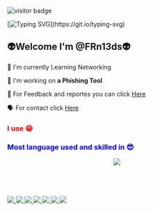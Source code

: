 ![visitor badge](https://visitor-badge.laobi.icu/badge?page_id=jwenjian.visitor-badge)


[![Typing SVG](https://readme-typing-svg.demolab.com/?font=monospace&color=red&center=true&lines=Welcome+to+my+github+profile👋;I'm+FRn13ds+You+Are+Welcome!)](https://git.io/typing-svg)

<div style="align:center">
<h2>👽Welcome I'm @FRn13ds👽</h2>

  
🔭 I'm currently Learning Networking

📩 I'm working on **a Phishing Tool**


📝 For Feedback and reportes you can click <a href="https://frn13ds.github.io/Tools_feedback/">Here</a>


🗣 For contact click <a href ="https://frn13ds.github.io/ContactMe/">Here</a>
</div>



<h3 style="color:red;">I use 😁</h3>


<div style="position:absolute;top:500px">
<a href ="Frn13ds">
<img src="https://img.shields.io/badge/TryHackMe-212C42?style=for-the-badge&logo=TryHackMe&logoColor=white" />
</a>
<a href ="https://www.python.org/">
<img src="https://img.shields.io/badge/Python-FFD43B?style=for-the-badge&logo=python&logoColor=blue" />
</a>
<a href ="#">
<img src="{https://img.shields.io/badge/json-5E5C5C?style=for-the-badge&logo=json&logoColor=white}" />
</a>
<a href ="#" >
<img src="https://img.shields.io/badge/JavaScript-323330?style=for-the-badge&logo=javascript&logoColor=F7DF1E" />
</a>
<a href ="https://www.HTML5.org">
<img src="https://img.shields.io/badge/HTML5-E34F26?style=for-the-badge&logo=html5&logoColor=white" />
</a>
<a href ="ysyynxx_46629">
<img src="https://img.shields.io/badge/Discord-5865F2?style=for-the-badge&logo=discord&logoColor=white" />
</a>
<a href="#">
<img src="https://img.shields.io/badge/Steam-000000?style=for-the-badge&logo=steam&logoColor=white" />
</a>  
</div>
<h3 style="color:blue;">Most language used and skilled in 😎</h3>
<p align="center">
  <a href="https://skillicons.dev">
    <img src="https://skillicons.dev/icons?i=linux,git,html,css,js,py" />
  </a>
</p>
